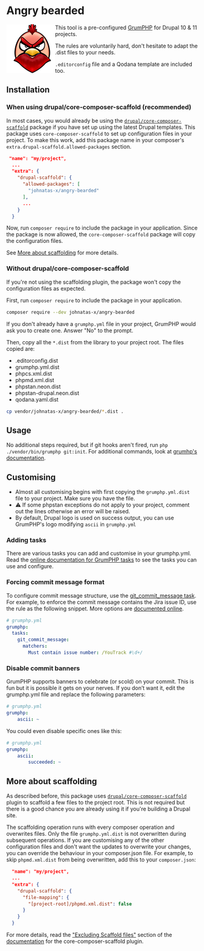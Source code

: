 # Angry bearded

<img src="resources/angry-bearderd.png" align="left" width="128"/>

This tool is a pre-configured [GrumPHP](https://github.com/phpro/grumphp) for Drupal 10 & 11 projects.

The rules are voluntarily hard, don't hesitate to adapt the .dist files to your needs.

`.editorconfig` file and a Qodana template are included too.

## Installation

### When using drupal/core-composer-scaffold (recommended)

In most cases, you would already be using the [`drupal/core-composer-scaffold`](https://packagist.org/packages/drupal/core-composer-scaffold) package if you have set up using the latest Drupal templates. This package uses `core-composer-scaffold` to set up configuration files in your project. To make this work, add this package name in your composer's `extra.drupal-scaffold.allowed-packages` section.

```json
 "name": "my/project",
  ...
  "extra": {
    "drupal-scaffold": {
      "allowed-packages": [
        "johnatas-x/angry-bearded"
      ],
      ...
    }
  }
```

Now, run `composer require` to include the package in your application. Since the package is now allowed, the `core-composer-scaffold` package will copy the configuration files.

See [More about scaffolding](#more-about-scaffolding) for more details.

### Without drupal/core-composer-scaffold

If you're not using the scaffolding plugin, the package won't copy the configuration files as expected.

First, run `composer require` to include the package in your application.

```bash
composer require --dev johnatas-x/angry-bearded
```

If you don't already have a `grumphp.yml` file in your project, GrumPHP would ask you to create one. Answer "No" to the prompt.

Then, copy all the `*.dist` from the library to your project root. The files copied are:

* .editorconfig.dist
* grumphp.yml.dist
* phpcs.xml.dist
* phpmd.xml.dist
* phpstan.neon.dist
* phpstan-drupal.neon.dist
* qodana.yaml.dist

```bash
cp vendor/johnatas-x/angry-bearded/*.dist .
```

## Usage

No additional steps required, but if git hooks aren't fired, run `php ./vendor/bin/grumphp git:init`. For additional commands, look at [grumhp's documentation](https://github.com/phpro/grumphp/blob/master/doc/commands.md).

## Customising

* Almost all customising begins with first copying the `grumphp.yml.dist` file to your project. Make sure you have the file.
* :warning: If some phpstan exceptions do not apply to your project, comment out the lines otherwise an error will be raised.
* By default, Drupal logo is used on success output, you can use GrumPHP's logo modifying `ascii` in `grumphp.yml`

### Adding tasks

There are various tasks you can add and customise in your grumphp.yml. Read the [online documentation for GrumPHP tasks](https://github.com/phpro/grumphp/blob/master/doc/tasks.md) to see the tasks you can use and configure.

### Forcing commit message format

To configure commit message structure, use the [git_commit_message task](https://github.com/phpro/grumphp/blob/master/doc/tasks/git_commit_message.md). For example, to enforce the commit message contains the Jira issue ID, use the rule as the following snippet. More options are [documented online](https://github.com/phpro/grumphp/blob/master/doc/tasks/git_commit_message.md).

```yaml
# grumphp.yml
grumphp:
  tasks:
    git_commit_message:
      matchers:
        Must contain issue number: /YouTrack #\d+/
```

### Disable commit banners

GrumPHP supports banners to celebrate (or scold) on your commit. This is fun but it is possible it gets on your nerves. If you don’t want it, edit the grumphp.yml file and replace the following parameters:

```yaml
# grumphp.yml
grumphp:
    ascii: ~
```

You could even disable specific ones like this:

```yaml
# grumphp.yml
grumphp:
    ascii:
        succeeded: ~
```

## More about scaffolding

As described before, this package uses [`drupal/core-composer-scaffold`](https://github.com/drupal/core-composer-scaffold) plugin to scaffold a few files to the project root. This is not required but there is a good chance you are already using it if you're building a Drupal site.

The scaffolding operation runs with every composer operation and overwrites files. Only the file `grumphp.yml.dist` is not overwritten during subsequent operations. If you are customising any of the other configuration files and don't want the updates to overwrite your changes, you can override the behaviour in your composer.json file. For example, to skip `phpmd.xml.dist` from being overwritten, add this to your `composer.json`:

```json
  "name": "my/project",
  ...
  "extra": {
    "drupal-scaffold": {
      "file-mapping": {
        "[project-root]/phpmd.xml.dist": false
      }
    }
  }
```

For more details, read the ["Excluding Scaffold files"](https://github.com/drupal/core-composer-scaffold#excluding-scaffold-files) section of the [documentation](https://github.com/drupal/core-composer-scaffold/blob/8.8.x/README.md) for the core-composer-scaffold plugin.
